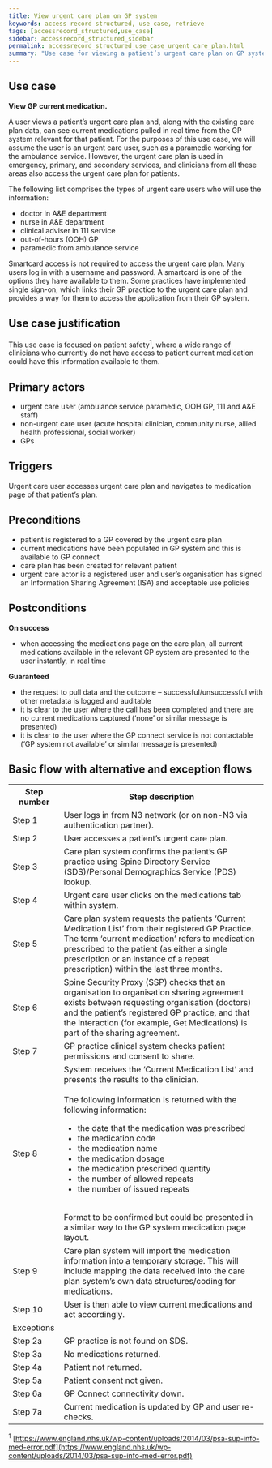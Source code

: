 ```yaml
---
title: View urgent care plan on GP system 
keywords: access record structured, use case, retrieve
tags: [accessrecord_structured,use_case]
sidebar: accessrecord_structured_sidebar
permalink: accessrecord_structured_use_case_urgent_care_plan.html
summary: "Use case for viewing a patient’s urgent care plan on GP system for details of current medication"
---
```


## Use case ##

**View GP current medication.**

A user views a patient’s urgent care plan and, along with the existing care plan data, can see current medications pulled in real time from the GP system relevant for that patient.
For the purposes of this use case, we will assume the user is an urgent care user, such as a paramedic working for the ambulance service. However, the urgent care plan is used in emergency, primary, and secondary services, and clinicians from all these areas also access the urgent care plan for patients.

The following list comprises the types of urgent care users who will use the information:
-	doctor in A&E department
-	nurse in A&E department
-	clinical adviser in 111 service
-	out-of-hours (OOH) GP
-	paramedic from ambulance service

Smartcard access is not required to access the urgent care plan. Many users log in with a username and password. A smartcard is one of the options they have available to them. Some practices have implemented single sign-on, which links their GP practice to the urgent care plan and provides a way for them to access the application from their GP system.

## Use case justification ##

This use case is focused on patient safety<sup>1</sup>, where a wide range of clinicians who currently do not have access to patient current medication could have this information available to them.

## Primary actors ## 
-	urgent care user (ambulance service paramedic, OOH GP, 111 and A&E staff)
-	non-urgent care user (acute hospital clinician, community nurse, allied health professional, social worker)
-	GPs

## Triggers ##

Urgent care user accesses urgent care plan and navigates to medication page of that patient’s plan.

## Preconditions ##

-	patient is registered to a GP covered by the urgent care plan
-	current medications have been populated in GP system and this is available to GP connect
-	care plan has been created for relevant patient
-	urgent care actor is a registered user and user’s organisation has signed an Information Sharing Agreement (ISA) and acceptable use policies

## Postconditions ##

**On success**
-	when accessing the medications page on the care plan, all current medications available in the relevant GP system are presented to the user instantly, in real time

**Guaranteed**
-	the request to pull data and the outcome – successful/unsuccessful with other metadata is logged and auditable
- it is clear to the user where the call has been completed and there are no current medications captured (‘none’ or similar message is presented)
- it is clear to the user where the GP connect service is not contactable (‘GP system not available’ or similar message is presented)


## Basic flow with alternative and exception flows ##

<table>
	<tr>
		<th>Step number</th>
		<th>Step description</th>
	</tr>
	<tr>
		<td>Step 1</td>
		<td>User logs in from N3 network (or on non-N3 via authentication partner).</td>
	</tr>
	<tr>
		<td>Step 2</td>
		<td>User accesses a patient’s urgent care plan.</td>
	</tr>
	<tr>
		<td>Step 3</td>
		<td>Care plan system confirms the patient’s GP practice using Spine Directory Service (SDS)/Personal Demographics Service (PDS) lookup.</td>
	</tr>
	<tr>
		<td>Step 4</td>
		<td>Urgent care user clicks on the medications tab within system.</td>
	</tr>
	<tr>
		<td>Step 5</td>
		<td>Care plan system requests the patients ‘Current Medication List’ from their registered GP Practice. The term ‘current medication’ refers to medication prescribed to the patient (as either a single prescription or an instance of a repeat prescription) within the last three months.</td>
	</tr>
	<tr>
		<td>Step 6</td>
		<td>Spine Security Proxy (SSP) checks that an organisation to organisation sharing agreement exists between requesting organisation (doctors) and the patient’s registered GP practice, and that the interaction (for example, Get Medications) is part of the sharing agreement.</td>
	</tr>
	<tr>
		<td>Step 7</td>
		<td>GP practice clinical system checks patient permissions and consent to share.</td>
	</tr>
	<tr>
		<td>Step 8</td>
		<td>System receives the ‘Current Medication List’ and presents the results to the clinician.<br/>
			<br/>
			The following information is returned with the following information:
				<ul>
					<li>the date that the medication was prescribed</li>
					<li>the medication code</li>
					<li>the medication name</li>
					<li>the medication dosage</li>
					<li>the medication prescribed quantity</li>
					<li>the number of allowed repeats</li>
					<li>the number of issued repeats</li>
				</ul>
			<br/>
			Format to   be confirmed but could be presented in a similar way to the GP system   medication page layout.
		</td>
	</tr>
	<tr>
		<td>Step 9</td>
		<td>Care plan system will import the medication information into a temporary storage. This will include mapping the data received into the care plan system’s own data structures/coding for medications.</td>
	</tr>
	<tr>
		<td>Step 10</td>
		<td>User is then able to view current medications and act accordingly.</td>
	</tr>
	<tr>
		<td>Exceptions</td>
		<td/>
	</tr>
	<tr>
		<td>Step 2a</td>
		<td>GP practice is not found on SDS.</td>
	</tr>
	<tr>
		<td>Step 3a</td>
		<td>No medications returned.</td>
	</tr>
	<tr>
		<td>Step 4a</td>
		<td>Patient not returned.</td>
	</tr>
	<tr>
		<td>Step 5a</td>
		<td>Patient consent not given.</td>
	</tr>
	<tr>
		<td>Step 6a</td>
		<td>GP Connect connectivity down.</td>
	</tr>
	<tr>
		<td>Step 7a</td>
		<td>Current medication is updated by GP and user re-checks.</td>
	</tr>
</table>

<sup>1</sup> [https://www.england.nhs.uk/wp-content/uploads/2014/03/psa-sup-info-med-error.pdf](https://www.england.nhs.uk/wp-content/uploads/2014/03/psa-sup-info-med-error.pdf)
